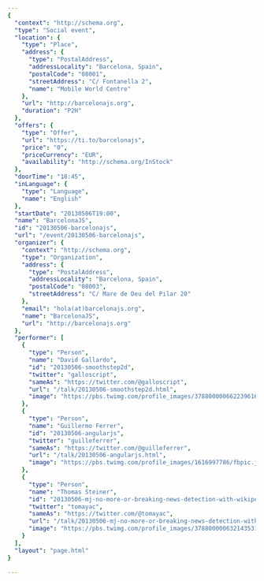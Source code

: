```yaml
---
{
  "context": "http://schema.org",
  "type": "Social event",
  "location": {
    "type": "Place",
    "address": {
      "type": "PostalAddress",
      "addressLocality": "Barcelona, Spain",
      "postalCode": "08001",
      "streetAddress": "C/ Fontanella 2",
      "name": "Mobile World Centre"
    },
    "url": "http://barcelonajs.org",
    "duration": "P2H"
  },
  "offers": {
    "type": "Offer",
    "url": "https://ti.to/barcelonajs",
    "price": "0",
    "priceCurrency": "EUR",
    "availability": "http://schema.org/InStock"
  },
  "doorTime": "18:45",
  "inLanguage": {
    "type": "Language",
    "name": "English"
  },
  "startDate": "20130506T19:00",
  "name": "BarcelonaJS",
  "id": "20130506-barcelonajs",
  "url": "/event/20130506-barcelonajs",
  "organizer": {
    "context": "http://schema.org",
    "type": "Organization",
    "address": {
      "type": "PostalAddress",
      "addressLocality": "Barcelona, Spain",
      "postalCode": "08003",
      "streetAddress": "C/ Mare de Deu del Pilar 20"
    },
    "email": "hola(at)barcelonajs.org",
    "name": "BarcelonaJS",
    "url": "http://barcelonajs.org"
  },
  "performer": [
    {
      "type": "Person",
      "name": "David Gallardo",
      "id": "20130506-smoothstep2d",
      "twitter": "galloscript",
      "sameAs": "https://twitter.com/@galloscript",
      "url": "/talk/20130506-smoothstep2d.html",
      "image": "https://pbs.twimg.com/profile_images/378800000662239616/2d2fbcf0b7c64e76926a041723531bee.png"
    },
    {
      "type": "Person",
      "name": "Guillermo Ferrer",
      "id": "20130506-angularjs",
      "twitter": "guilleferrer",
      "sameAs": "https://twitter.com/@guilleferrer",
      "url": "/talk/20130506-angularjs.html",
      "image": "https://pbs.twimg.com/profile_images/1616997786/fbpic.jpg"
    },
    {
      "type": "Person",
      "name": "Thomas Steiner",
      "id": "20130506-mj-no-more-or-breaking-news-detection-with-wikipedia",
      "twitter": "tomayac",
      "sameAs": "https://twitter.com/@tomayac",
      "url": "/talk/20130506-mj-no-more-or-breaking-news-detection-with-wikipedia.html",
      "image": "https://pbs.twimg.com/profile_images/378800000632143531/891cd4164b1ba75da1e4732b89a045a0.png"
    }
  ],
  "layout": "page.html"
}

---
```

